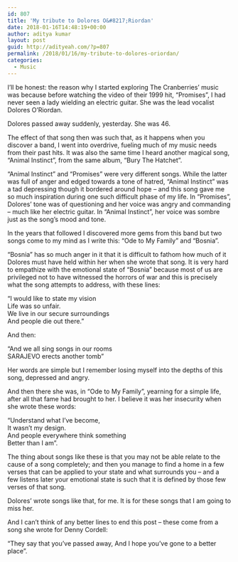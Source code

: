 ```yaml
---
id: 807
title: 'My tribute to Dolores O&#8217;Riordan'
date: 2018-01-16T14:48:19+00:00
author: aditya kumar
layout: post
guid: http://adityeah.com/?p=807
permalink: /2018/01/16/my-tribute-to-dolores-oriordan/
categories:
  - Music
---
```

I&#8217;ll be honest: the reason why I started exploring The Cranberries&#8217; music was because before watching the video of their 1999 hit, &#8220;Promises&#8221;, I had never seen a lady wielding an electric guitar. She was the lead vocalist Dolores O&#8217;Riordan.

Dolores passed away suddenly, yesterday. She was 46. 

The effect of that song then was such that, as it happens when you discover a band, I went into overdrive, fueling much of my music needs from their past hits. It was also the same time I heard another magical song, &#8220;Animal Instinct&#8221;, from the same album, &#8220;Bury The Hatchet&#8221;.

&#8220;Animal Instinct&#8221; and &#8220;Promises&#8221; were very different songs. While the latter was full of anger and edged towards a tone of hatred, &#8220;Animal Instinct&#8221; was a tad depressing though it bordered around hope &#8211; and this song gave me so much inspiration during one such difficult phase of my life. In &#8220;Promises&#8221;, Dolores&#8217; tone was of questioning and her voice was angry and commanding &#8211; much like her electric guitar. In &#8220;Animal Instinct&#8221;, her voice was sombre just as the song&#8217;s mood and tone.

In the years that followed I discovered more gems from this band but two songs come to my mind as I write this: &#8220;Ode to My Family&#8221; and &#8220;Bosnia&#8221;.

&#8220;Bosnia&#8221; has so much anger in it that it is difficult to fathom how much of it Dolores must have held within her when she wrote that song. It is very hard to empathize with the emotional state of &#8220;Bosnia&#8221; because most of us are privileged not to have witnessed the horrors of war and this is precisely what the song attempts to address, with these lines:

&#8220;I would like to state my vision  
Life was so unfair.  
We live in our secure surroundings  
And people die out there.&#8221;

And then:

&#8220;And we all sing songs in our rooms  
SARAJEVO erects another tomb&#8221;

Her words are simple but I remember losing myself into the depths of this song, depressed and angry.

And then there she was, in &#8220;Ode to My Family&#8221;, yearning for a simple life, after all that fame had brought to her. I believe it was her insecurity when she wrote these words:

&#8220;Understand what I&#8217;ve become,  
It wasn&#8217;t my design.  
And people everywhere think something  
Better than I am&#8221;.

The thing about songs like these is that you may not be able relate to the cause of a song completely; and then you manage to find a home in a few verses that can be applied to your state and what surrounds you &#8211; and a few listens later your emotional state is such that it is defined by those few verses of that song.

Dolores&#8217; wrote songs like that, for me. It is for these songs that I am going to miss her.

And I can&#8217;t think of any better lines to end this post &#8211; these come from a song she wrote for Denny Cordell:

&#8220;They say that you&#8217;ve passed away, And I hope you&#8217;ve gone to a better place&#8221;.